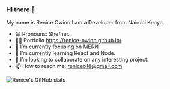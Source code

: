 ### Hi there 👋
My name is Renice Owino I am a Developer from Nairobi Kenya.
- 😄 Pronouns: She/her.
- 👩‍💻 Portfolio https://renice-owino.github.io/
- 🔭 I’m currently focusing on MERN 
- 🌱 I’m currently learning React and Node.
- 👯 I’m looking to collaborate on any interesting project.
- 📫 How to reach me: reniceo18@gmail.com

![Renice's GitHub stats](https://github-readme-stats.vercel.app/api?username=Renice-Owino&show_icons=true&theme=dark)

